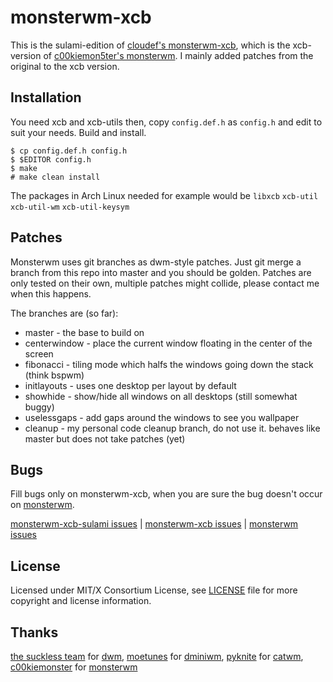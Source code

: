 monsterwm-xcb
=============

This is the sulami-edition of [cloudef's monsterwm-xcb][xcb], which is the
xcb-version of [c00kiemon5ter's monsterwm][orig]. I mainly added patches from
the original to the xcb version.

  [xcb]: https://github.com/cloudef/monsterwm-xcb
  [orig]: https://github.com/c00kiemon5ter/monsterwm

Installation
------------

You need xcb and xcb-utils then,
copy `config.def.h` as `config.h`
and edit to suit your needs.
Build and install.

    $ cp config.def.h config.h
    $ $EDITOR config.h
    $ make
    # make clean install

The packages in Arch Linux needed for example would be
`libxcb` `xcb-util` `xcb-util-wm` `xcb-util-keysym`

Patches
-------

Monsterwm uses git branches as dwm-style patches. Just git merge a branch from
this repo into master and you should be golden. Patches are only tested on
their own, multiple patches might collide, please contact me when this happens.

The branches are (so far):

  * master - the base to build on
  * centerwindow - place the current window floating in the center of the
  screen
  * fibonacci - tiling mode which halfs the windows going down the stack (think
  bspwm)
  * initlayouts - uses one desktop per layout by default
  * showhide - show/hide all windows on all desktops (still somewhat buggy)
  * uselessgaps - add gaps around the windows to see you wallpaper
  * cleanup - my personal code cleanup branch, do not use it. behaves like
  master but does not take patches (yet)

Bugs
----

Fill bugs only on monsterwm-xcb, when you are sure the bug doesn't occur on
[monsterwm][].

[monsterwm-xcb-sulami issues][monsterwm-xcb-sulami-bug] |
 [monsterwm-xcb issues][monsterwm-xcb-bug] | [monsterwm issues][monsterwm-bug]

   [monsterwm-xcb-sulami-bug]: https://github.com/sulami/monsterwm-xcb-sulami/issues
   [monsterwm-bug]: https://github.com/c00kiemon5ter/monsterwm/issues
   [monsterwm-xcb-bug]: https://github.com/Cloudef/monsterwm-xcb/issues


License
-------

Licensed under MIT/X Consortium License, see [LICENSE][law] file for more
copyright and license information.

   [law]: https://raw.github.com/Cloudef/monsterwm-xcb/master/LICENSE

Thanks
------

[the suckless team][skls] for [dwm][],
[moetunes][] for [dminiwm][],
[pyknite][] for [catwm][],
[c00kiemonster][cookiemonster] for [monsterwm][]

  [skls]: http://suckless.org/
  [dwm]:  http://dwm.suckless.org/
  [moetunes]: https://github.com/moetunes
  [dminiwm]:  https://bbs.archlinux.org/viewtopic.php?id=126463
  [pyknite]: https://github.com/pyknite
  [catwm]:   https://github.com/pyknite/catwm
  [monsterwm]: https://github.com/c00kiemon5ter/monsterwm
  [cookiemonster]: https://github.com/c00kiemon5ter

